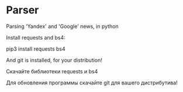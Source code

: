 # Parser
Parsing 'Yandex' and 'Google' news, in python

Install requests and bs4:

pip3 install requests bs4

And git is installed, for your distribution!

Скачайте библиотеки requests и bs4

Для обновления программы скачайте git для вашего дистрибутива!
